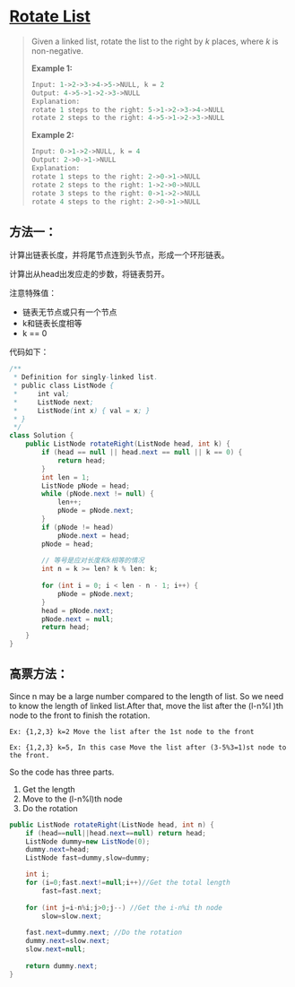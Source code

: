 # [Rotate List](1)

> Given a linked list, rotate the list to the right by *k* places, where *k* is non-negative.
>
> **Example 1:**
>
> ```java
> Input: 1->2->3->4->5->NULL, k = 2
> Output: 4->5->1->2->3->NULL
> Explanation:
> rotate 1 steps to the right: 5->1->2->3->4->NULL
> rotate 2 steps to the right: 4->5->1->2->3->NULL
> ```
>
> **Example 2:**
>
> ```java
> Input: 0->1->2->NULL, k = 4
> Output: 2->0->1->NULL
> Explanation:
> rotate 1 steps to the right: 2->0->1->NULL
> rotate 2 steps to the right: 1->2->0->NULL
> rotate 3 steps to the right: 0->1->2->NULL
> rotate 4 steps to the right: 2->0->1->NULL
> ```



## 方法一：

计算出链表长度，并将尾节点连到头节点，形成一个环形链表。

计算出从head出发应走的步数，将链表剪开。

注意特殊值：

* 链表无节点或只有一个节点
* k和链表长度相等
* k == 0



代码如下：

```java
/**
 * Definition for singly-linked list.
 * public class ListNode {
 *     int val;
 *     ListNode next;
 *     ListNode(int x) { val = x; }
 * }
 */
class Solution {
    public ListNode rotateRight(ListNode head, int k) {
        if (head == null || head.next == null || k == 0) {
            return head;
        }
        int len = 1;
        ListNode pNode = head;
        while (pNode.next != null) {
            len++;
            pNode = pNode.next;
        }
        if (pNode != head)
            pNode.next = head;
        pNode = head;
        
        // 等号是应对长度和k相等的情况
        int n = k >= len? k % len: k;
        
        for (int i = 0; i < len - n - 1; i++) {
            pNode = pNode.next;
        }
        head = pNode.next;
        pNode.next = null;
        return head;
    }
}
```



## 高票方法：

Since n may be a large number compared to the length of list. So we need to know the length of linked list.After that, move the list after the (l-n%l )th node to the front to finish the rotation.

```
Ex: {1,2,3} k=2 Move the list after the 1st node to the front

Ex: {1,2,3} k=5, In this case Move the list after (3-5%3=1)st node to the front.
```

So the code has three parts.

1. Get the length
2. Move to the (l-n%l)th node
3. Do the rotation

```java
public ListNode rotateRight(ListNode head, int n) {
    if (head==null||head.next==null) return head;
    ListNode dummy=new ListNode(0);
    dummy.next=head;
    ListNode fast=dummy,slow=dummy;

    int i;
    for (i=0;fast.next!=null;i++)//Get the total length 
    	fast=fast.next;
    
    for (int j=i-n%i;j>0;j--) //Get the i-n%i th node
    	slow=slow.next;
    
    fast.next=dummy.next; //Do the rotation
    dummy.next=slow.next;
    slow.next=null;
    
    return dummy.next;
}
```





[1]: https://leetcode.com/problems/rotate-list/